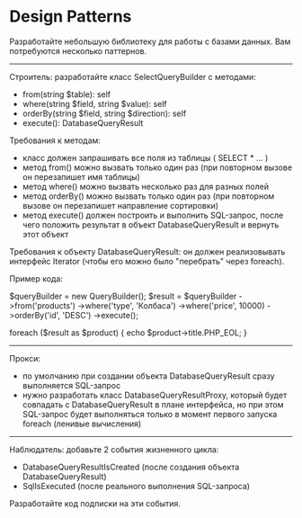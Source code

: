 # Design Patterns

Разработайте небольшую библиотеку для работы с базами данных. Вам потребуются несколько паттернов.

---

Строитель: разработайте класс SelectQueryBuilder с методами:

- from(string $table): self
- where(string $field, string $value): self
- orderBy(string $field, string $direction): self
- execute(): DatabaseQueryResult

Требования к методам:

- класс должен запрашивать все поля из таблицы ( SELECT * ... )
- метод from() можно вызвать только один раз (при повторном вызове он перезапишет имя таблицы)
- метод where() можно вызвать несколько раз для разных полей
- метод orderBy() можно вызвать только один раз (при повторном вызове он перезапишет направление сортировки)
- метод execute() должен построить и выполнить SQL-запрос, после чего положить результат в объект DatabaseQueryResult и вернуть этот объект

Требования к объекту DatabaseQueryResult: он должен реализовывать интерфейс Iterator (чтобы его можно было "перебрать" через foreach).

Пример кода:

$queryBuilder = new QueryBuilder();
$result = $queryBuilder
->from('products')
->where('type', 'Колбаса')
->where('price', 10000)
->orderBy('id', 'DESC')
->execute();

foreach ($result as $product) {
echo $product->title.PHP_EOL;
}

---

Прокси:

- по умолчанию при создании объекта DatabaseQueryResult сразу выполняется SQL-запрос
- нужно разработать класс DatabaseQueryResultProxy, который будет совпадать с DatabaseQueryResult в плане интерфейса, но при этом SQL-запрос будет выполняться только в момент первого запуска foreach (ленивые вычисления)

---

Наблюдатель: добавьте 2 события жизненного цикла:

- DatabaseQueryResultIsCreated (после создания объекта DatabaseQueryResult)
- SqlIsExecuted (после реального выполнения SQL-запроса)

Разработайте код подписки на эти события.
